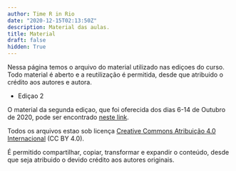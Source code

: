 ```yaml
---
author: Time R in Rio
date: "2020-12-15T02:13:50Z"
description: Material das aulas.
title: Material
draft: false
hidden: True
---
```


Nessa página temos o arquivo do material utilizado nas ediçoes do curso. Todo material é aberto e a reutilização é permitida, desde que atribuido o crédito aos autores e autora.

-   Ediçao 2

O material da segunda ediçao, que foi oferecida dos dias 6-14 de Outubro de 2020, pode ser encontrado [neste link](https://drive.google.com/drive/folders/1BwHeSGTumcaL7VVt0lwgBM5Kwe8qf7gm?usp=sharing).

Todos os arquivos estao sob licença [Creative Commons Atribuição 4.0 Internacional](http://creativecommons.org/licenses/by/4.0/) (CC BY 4.0).

É permitido compartilhar, copiar, transformar e expandir o conteúdo, desde que seja atribuido o devido crédito aos autores originais.
